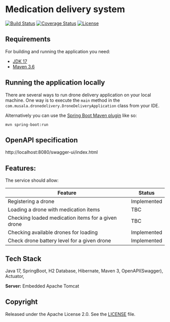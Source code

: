 # Medication delivery system

[![Build Status](https://travis-ci.org/codecentric/springboot-sample-app.svg?branch=master)](https://travis-ci.org/codecentric/springboot-sample-app)
[![Coverage Status](https://coveralls.io/repos/github/codecentric/springboot-sample-app/badge.svg?branch=master)](https://coveralls.io/github/codecentric/springboot-sample-app?branch=master)
[![License](http://img.shields.io/:license-apache-blue.svg)](http://www.apache.org/licenses/LICENSE-2.0.html)


## Requirements

For building and running the application you need:

- [JDK 17](https://www.oracle.com/java/technologies/javase/jdk17-archive-downloads.html)
- [Maven 3.6](https://maven.apache.org)

## Running the application locally

There are several ways to run drone delivery application on your local machine. One way is to execute the `main` method in the `com.musala.dronedelivery.DroneDeliveryApplication` class from your IDE.

Alternatively you can use the [Spring Boot Maven plugin](https://docs.spring.io/spring-boot/docs/current/reference/html/build-tool-plugins-maven-plugin.html) like so:

```shell
mvn spring-boot:run
```

## OpenAPI specification 

http://localhost:8080/swagger-ui/index.html

## Features:

The service should allow:

 | Feature                                            | Status      |
|----------------------------------------------------|-------------|
| Registering a drone                                | Implemented |
| Loading a drone with medication items              | TBC         |
| Checking loaded medication items for a given drone | TBC         |
| Checking available drones for loading              | Implemented |
| Check drone battery level for a given drone        | Implemented |

## Tech Stack

Java 17, SpringBoot, H2 Database, Hibernate, Maven 3, OpenAPI(Swagger), Actuator,

**Server:** Embedded Apache Tomcat

## Copyright

Released under the Apache License 2.0. See the [LICENSE](https://github.com/codecentric/springboot-sample-app/blob/master/LICENSE) file.
